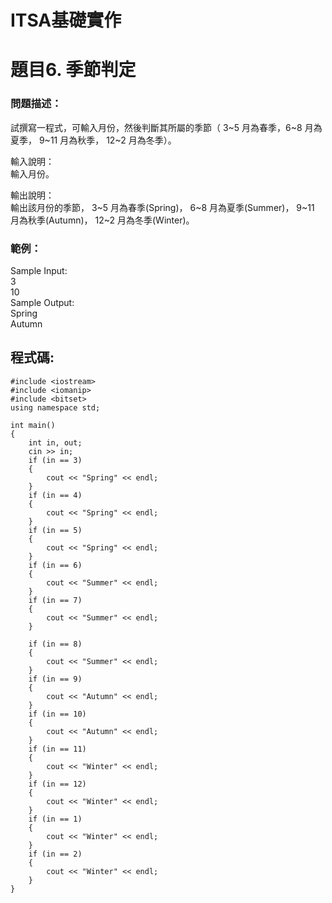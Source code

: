 # ITSA基礎實作
# 題目6. 季節判定

### 問題描述：  
試撰寫一程式，可輸入月份，然後判斷其所屬的季節（ 3~5 月為春季，6~8 月為夏季， 9~11 月為秋季， 12~2 月為冬季）。  

輸入說明：  
輸入月份。

輸出說明：  
輸出該月份的季節， 3~5 月為春季(Spring)， 6~8 月為夏季(Summer)， 9~11 月為秋季(Autumn)， 12~2 月為冬季(Winter)。 

### 範例：

Sample Input:  
3  
10  
Sample Output:  
Spring  
Autumn  

## 程式碼:
```
#include <iostream>  
#include <iomanip>  
#include <bitset>  
using namespace std;

int main()
{
    int in, out;
    cin >> in;
    if (in == 3)
    {
        cout << "Spring" << endl;
    }
    if (in == 4)
    {
        cout << "Spring" << endl;
    }
    if (in == 5)
    {
        cout << "Spring" << endl;
    }
    if (in == 6)
    {
        cout << "Summer" << endl;
    }
    if (in == 7)
    {
        cout << "Summer" << endl;
    }

    if (in == 8)
    {
        cout << "Summer" << endl;
    }
    if (in == 9)
    {
        cout << "Autumn" << endl;
    }
    if (in == 10)
    {
        cout << "Autumn" << endl;
    }
    if (in == 11)
    {
        cout << "Winter" << endl;
    }
    if (in == 12)
    {
        cout << "Winter" << endl;
    }
    if (in == 1)
    {
        cout << "Winter" << endl;
    }
    if (in == 2)
    {
        cout << "Winter" << endl;
    }
}
```
